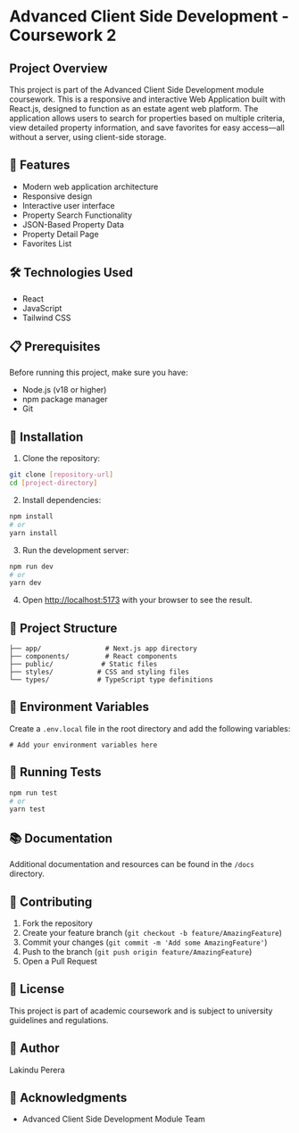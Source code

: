# Advanced Client Side Development - Coursework 2

## Project Overview
This project is part of the Advanced Client Side Development module coursework. This is a responsive and interactive Web Application built with React.js, designed to function as an estate agent web platform. The application allows users to search for properties based on multiple criteria, view detailed property information, and save favorites for easy access—all without a server, using client-side storage.


## 🚀 Features
- Modern web application architecture
- Responsive design
- Interactive user interface
- Property Search Functionality
- JSON-Based Property Data
- Property Detail Page
- Favorites List


## 🛠️ Technologies Used
- React
- JavaScript
- Tailwind CSS

## 📋 Prerequisites
Before running this project, make sure you have:
- Node.js (v18 or higher)
- npm  package manager
- Git

## 🔧 Installation

1. Clone the repository:
```bash
git clone [repository-url]
cd [project-directory]
```

2. Install dependencies:
```bash
npm install
# or
yarn install
```

3. Run the development server:
```bash
npm run dev
# or
yarn dev
```

4. Open [http://localhost:5173](http://localhost:5173) with your browser to see the result.

## 📁 Project Structure
```
├── app/                # Next.js app directory
├── components/         # React components
├── public/            # Static files
├── styles/           # CSS and styling files
└── types/            # TypeScript type definitions
```

## 🔑 Environment Variables
Create a `.env.local` file in the root directory and add the following variables:
```
# Add your environment variables here
```

## 🧪 Running Tests
```bash
npm run test
# or
yarn test
```

## 📚 Documentation
Additional documentation and resources can be found in the `/docs` directory.

## 🤝 Contributing
1. Fork the repository
2. Create your feature branch (`git checkout -b feature/AmazingFeature`)
3. Commit your changes (`git commit -m 'Add some AmazingFeature'`)
4. Push to the branch (`git push origin feature/AmazingFeature`)
5. Open a Pull Request

## 📝 License
This project is part of academic coursework and is subject to university guidelines and regulations.

## 👥 Author
Lakindu Perera

## 🙏 Acknowledgments
- Advanced Client Side Development Module Team
